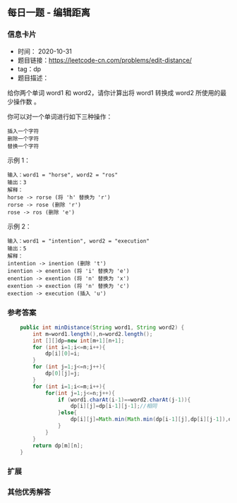 ## 每日一题 - 编辑距离
### 信息卡片 

- 时间： 2020-10-31
- 题目链接：https://leetcode-cn.com/problems/edit-distance/
- tag：dp
- 题目描述：

给你两个单词 word1 和 word2，请你计算出将 word1 转换成 word2 所使用的最少操作数 。

你可以对一个单词进行如下三种操作：

    插入一个字符
    删除一个字符
    替换一个字符

 

示例 1：

    输入：word1 = "horse", word2 = "ros"
    输出：3
    解释：
    horse -> rorse (将 'h' 替换为 'r')
    rorse -> rose (删除 'r')
    rose -> ros (删除 'e')

示例 2：

    输入：word1 = "intention", word2 = "execution"
    输出：5
    解释：
    intention -> inention (删除 't')
    inention -> enention (将 'i' 替换为 'e')
    enention -> exention (将 'n' 替换为 'x')
    exention -> exection (将 'n' 替换为 'c')
    exection -> execution (插入 'u')




### 参考答案


```java
    public int minDistance(String word1, String word2) {
        int m=word1.length(),n=word2.length();
        int [][]dp=new int[m+1][n+1];
        for (int i=1;i<=m;i++){
            dp[i][0]=i;
        }
        for (int j=1;j<=n;j++){
            dp[0][j]=j;
        }
        for (int i=1;i<=m;i++){
            for(int j=1;j<=n;j++){
                if (word1.charAt(i-1)==word2.charAt(j-1)){
                    dp[i][j]=dp[i-1][j-1];//相同
                }else{
                    dp[i][j]=Math.min(Math.min(dp[i-1][j],dp[i][j-1]),dp[i-1][j-1])+1;//删除，插入，跳过
                }
            }
        }
        return dp[m][n];
    }

```

### 扩展

### 其他优秀解答 





